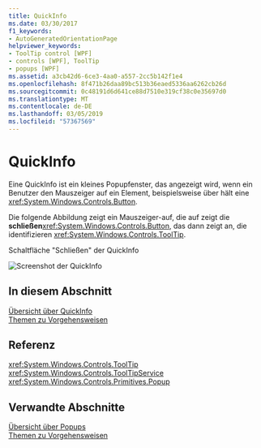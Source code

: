 ```yaml
---
title: QuickInfo
ms.date: 03/30/2017
f1_keywords:
- AutoGeneratedOrientationPage
helpviewer_keywords:
- ToolTip control [WPF]
- controls [WPF], ToolTip
- popups [WPF]
ms.assetid: a3cb42d6-6ce3-4aa0-a557-2cc5b142f1e4
ms.openlocfilehash: 8f471b26daa89bc513b36eaed5336aa6262cb26d
ms.sourcegitcommit: 0c48191d6d641ce88d7510e319cf38c0e35697d0
ms.translationtype: MT
ms.contentlocale: de-DE
ms.lasthandoff: 03/05/2019
ms.locfileid: "57367569"
---
```

# <a name="tooltip"></a>QuickInfo
Eine QuickInfo ist ein kleines Popupfenster, das angezeigt wird, wenn ein Benutzer den Mauszeiger auf ein Element, beispielsweise über hält eine <xref:System.Windows.Controls.Button>.  
  
 Die folgende Abbildung zeigt ein Mauszeiger-auf, die auf zeigt die **schließen**<xref:System.Windows.Controls.Button>, das dann zeigt an, die identifizieren <xref:System.Windows.Controls.ToolTip>.  
  
 Schaltfläche "Schließen" der QuickInfo  
  
 ![Screenshot der QuickInfo](./media/ss-ctl-tooltip.png "SS_CTL_tooltip")  
  
## <a name="in-this-section"></a>In diesem Abschnitt  
 [Übersicht über QuickInfo](tooltip-overview.md)  
  [Themen zu Vorgehensweisen](tooltip-how-to-topics.md)  
  
## <a name="reference"></a>Referenz  
 <xref:System.Windows.Controls.ToolTip>  
  <xref:System.Windows.Controls.ToolTipService>  
  <xref:System.Windows.Controls.Primitives.Popup>  
  
## <a name="related-sections"></a>Verwandte Abschnitte  
 [Übersicht über Popups](popup-overview.md)  
  [Themen zu Vorgehensweisen](popup-how-to-topics.md)
